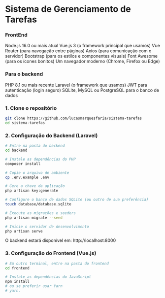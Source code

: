 # Sistema de Gerenciamento de Tarefas

### FrontEnd
Node.js 16.0 ou mais atual
Vue.js 3 (o framework principal que usamos)
Vue Router (para navegação entre páginas)
Axios (para comunicação com o servidor)
Bootstrap (para os estilos e componentes visuais)
Font Awesome (para os ícones bonitos)
Um navegador moderno (Chrome, Firefox ou Edge)

### Para o backend
PHP 8.1 ou mais recente
Laravel (o framework que usamos)
JWT para autenticação (login seguro)
SQLite, MySQL ou PostgreSQL para o banco de dados

### 1. Clone o repositório

```bash
git clone https://github.com/lucasmarquesfaria/sistema-tarefas
cd sistema-tarefas
```

### 2. Configuração do Backend (Laravel)

```bash
# Entre na pasta do backend
cd backend

# Instale as dependências do PHP
composer install

# Copie o arquivo de ambiente
cp .env.example .env

# Gere a chave da aplicação
php artisan key:generate

# Configure o banco de dados SQLite (ou outro de sua preferência)
touch database/database.sqlite

# Execute as migrações e seeders
php artisan migrate --seed

# Inicie o servidor de desenvolvimento
php artisan serve
```

O backend estará disponível em: http://localhost:8000

### 3. Configuração do Frontend (Vue.js)

```bash
# Em outro terminal, entre na pasta do frontend
cd frontend

# Instale as dependências do JavaScript
npm install
# ou se preferir usar Yarn
# yarn.